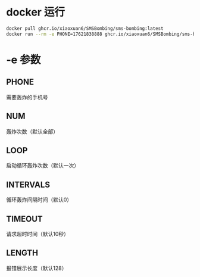 # docker 运行

```bash
docker pull ghcr.io/xiaoxuan6/SMSBombing/sms-bombing:latest
docker run --rm -e PHONE=17621838888 ghcr.io/xiaoxuan6/SMSBombing/sms-bombing:latest
```

# -e 参数

## PHONE

需要轰炸的手机号

## NUM

轰炸次数（默认全部）

## LOOP

启动循环轰炸次数（默认一次）

## INTERVALS

循环轰炸间隔时间（默认0）

## TIMEOUT

请求超时时间（默认10秒）

## LENGTH

报错展示长度（默认128）
